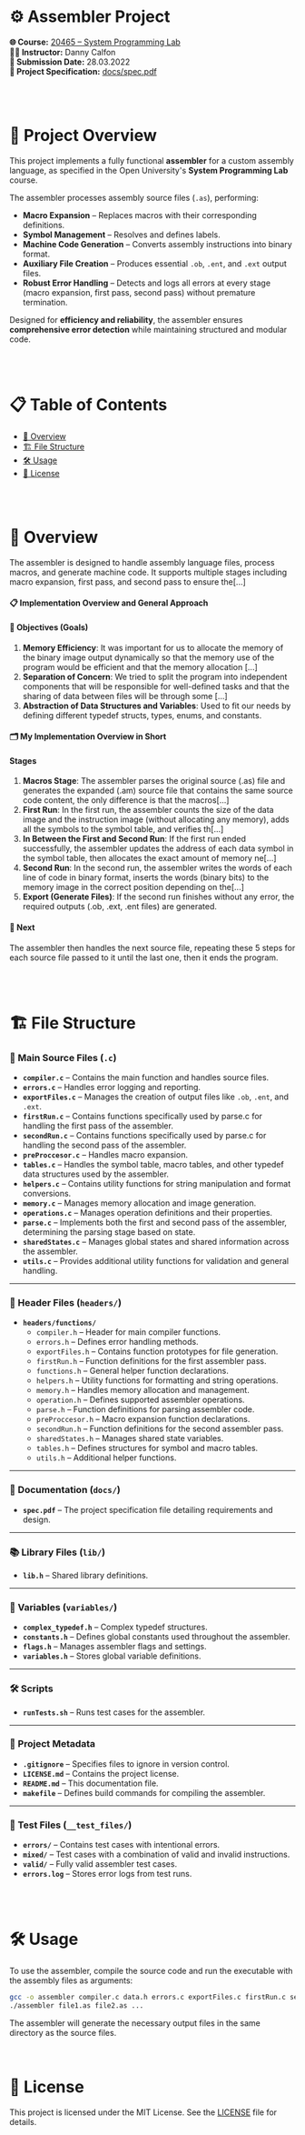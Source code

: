 # ⚙️ **Assembler Project**  

**🌐 Course:** [20465 – System Programming Lab](https://www.openu.ac.il/courses/20465.htm)  
**👨‍🏫 Instructor:** Danny Calfon  
**📅 Submission Date:** 28.03.2022  
**📑 Project Specification:** [docs/spec.pdf](docs/spec.pdf)  

<br>
<br>

# 🎯 **Project Overview**  
This project implements a fully functional **assembler** for a custom assembly language, as specified in the Open University's **System Programming Lab** course.  

The assembler processes assembly source files (`.as`), performing:  
- **Macro Expansion** – Replaces macros with their corresponding definitions.  
- **Symbol Management** – Resolves and defines labels.  
- **Machine Code Generation** – Converts assembly instructions into binary format.  
- **Auxiliary File Creation** – Produces essential `.ob`, `.ent`, and `.ext` output files.  
- **Robust Error Handling** – Detects and logs all errors at every stage (macro expansion, first pass, second pass) without premature termination.  

Designed for **efficiency and reliability**, the assembler ensures **comprehensive error detection** while maintaining structured and modular code. 

<br>
<br>

# 📋 Table of Contents

- [🌟 Overview](#overview)
- [🏗️ File Structure](#%EF%B8%8F-file-structure)
- [🛠️ Usage](#%EF%B8%8F-usage)
- [📜 License](#-license)

<br>
<br>

# 🌟 Overview
The assembler is designed to handle assembly language files, process macros, and generate machine code. It supports multiple stages including macro expansion, first pass, and second pass to ensure the[...]
#### 📋 Implementation Overview and General Approach
#### 🎯 Objectives (Goals)
1. **Memory Efficiency**: It was important for us to allocate the memory of the binary image output dynamically so that the memory use of the program would be efficient and that the memory allocation [...]
2. **Separation of Concern**: We tried to split the program into independent components that will be responsible for well-defined tasks and that the sharing of data between files will be through some [...]
3. **Abstraction of Data Structures and Variables**: Used to fit our needs by defining different typedef structs, types, enums, and constants.
#### 🗂️ My Implementation Overview in Short
#### Stages
1. **Macros Stage**: The assembler parses the original source (.as) file and generates the expanded (.am) source file that contains the same source code content, the only difference is that the macros[...]
2. **First Run**: In the first run, the assembler counts the size of the data image and the instruction image (without allocating any memory), adds all the symbols to the symbol table, and verifies th[...]
3. **In Between the First and Second Run**: If the first run ended successfully, the assembler updates the address of each data symbol in the symbol table, then allocates the exact amount of memory ne[...]
4. **Second Run**: In the second run, the assembler writes the words of each line of code in binary format, inserts the words (binary bits) to the memory image in the correct position depending on the[...]
5. **Export (Generate Files)**: If the second run finishes without any error, the required outputs (.ob, .ext, .ent files) are generated.
#### 🔄 Next
The assembler then handles the next source file, repeating these 5 steps for each source file passed to it until the last one, then it ends the program.

<br>
<br>

# 🏗️ **File Structure**

### **📄 Main Source Files (`.c`)**
- **`compiler.c`** – Contains the main function and handles source files.
- **`errors.c`** – Handles error logging and reporting.
- **`exportFiles.c`** – Manages the creation of output files like `.ob`, `.ent`, and `.ext`.
- **`firstRun.c`** – Contains functions specifically used by parse.c for handling the first pass of the assembler.
- **`secondRun.c`** – Contains functions specifically used by parse.c for handling the second pass of the assembler.
- **`preProccesor.c`** – Handles macro expansion.
- **`tables.c`** – Handles the symbol table, macro tables, and other typedef data structures used by the assembler.
- **`helpers.c`** – Contains utility functions for string manipulation and format conversions.
- **`memory.c`** – Manages memory allocation and image generation.
- **`operations.c`** – Manages operation definitions and their properties.
- **`parse.c`** – Implements both the first and second pass of the assembler, determining the parsing stage based on state.
- **`sharedStates.c`** – Manages global states and shared information across the assembler.
- **`utils.c`** – Provides additional utility functions for validation and general handling.

---

### **📂 Header Files (`headers/`)**
- **`headers/functions/`**
  - `compiler.h` – Header for main compiler functions.
  - `errors.h` – Defines error handling methods.
  - `exportFiles.h` – Contains function prototypes for file generation.
  - `firstRun.h` – Function definitions for the first assembler pass.
  - `functions.h` – General helper function declarations.
  - `helpers.h` – Utility functions for formatting and string operations.
  - `memory.h` – Handles memory allocation and management.
  - `operation.h` – Defines supported assembler operations.
  - `parse.h` – Function definitions for parsing assembler code.
  - `preProccesor.h` – Macro expansion function declarations.
  - `secondRun.h` – Function definitions for the second assembler pass.
  - `sharedStates.h` – Manages shared state variables.
  - `tables.h` – Defines structures for symbol and macro tables.
  - `utils.h` – Additional helper functions.

---

### **📜 Documentation (`docs/`)**
- **`spec.pdf`** – The project specification file detailing requirements and design.

---

### **📚 Library Files (`lib/`)**
- **`lib.h`** – Shared library definitions.

---

### **🔢 Variables (`variables/`)**
- **`complex_typedef.h`** – Complex typedef structures.
- **`constants.h`** – Defines global constants used throughout the assembler.
- **`flags.h`** – Manages assembler flags and settings.
- **`variables.h`** – Stores global variable definitions.

---

### **🛠️ Scripts**
- **`runTests.sh`** – Runs test cases for the assembler.

---

### **📁 Project Metadata**
- **`.gitignore`** – Specifies files to ignore in version control.
- **`LICENSE.md`** – Contains the project license.
- **`README.md`** – This documentation file.
- **`makefile`** – Defines build commands for compiling the assembler.

---

### **🧪 Test Files (`__test_files/`)**
- **`errors/`** – Contains test cases with intentional errors.
- **`mixed/`** – Test cases with a combination of valid and invalid instructions.
- **`valid/`** – Fully valid assembler test cases.
- **`errors.log`** – Stores error logs from test runs.

<br>
<br>

# 🛠️ Usage

To use the assembler, compile the source code and run the executable with the assembly files as arguments:

```sh
gcc -o assembler compiler.c data.h errors.c exportFiles.c firstRun.c secondRun.c preProccesor.c tables.c helpers.c memory.c operations.c parse.c sharedStates.c utils.c
./assembler file1.as file2.as ...
```

The assembler will generate the necessary output files in the same directory as the source files.

<br>

# 📜 License
This project is licensed under the MIT License. See the [LICENSE](LICENSE) file for details.
